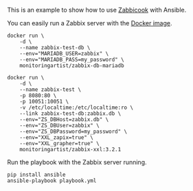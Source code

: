 This is an example to show how to use [Zabbicook](https://github.com/rerorero/zabbicook) with Ansible.

You can easily run a Zabbix server with the [Docker image](https://www.zabbix.org/wiki/Dockerized_Zabbix).

```
docker run \
    -d \
    --name zabbix-test-db \
    --env="MARIADB_USER=zabbix" \
    --env="MARIADB_PASS=my_password" \
    monitoringartist/zabbix-db-mariadb

docker run \
    -d \
    --name zabbix-test \
    -p 8080:80 \
    -p 10051:10051 \
    -v /etc/localtime:/etc/localtime:ro \
    --link zabbix-test-db:zabbix.db \
    --env="ZS_DBHost=zabbix.db" \
    --env="ZS_DBUser=zabbix" \
    --env="ZS_DBPassword=my_password" \
    --env="XXL_zapix=true" \
    --env="XXL_grapher=true" \
    monitoringartist/zabbix-xxl:3.2.1
```

Run the playbook with the Zabbix server running.
```
pip install ansible
ansible-playbook playbook.yml
```
